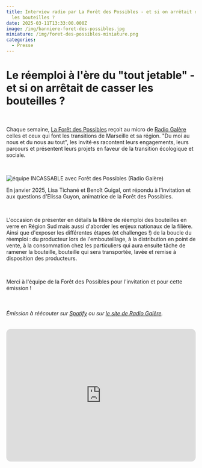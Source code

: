 ```yaml
---
title: Interview radio par La Forêt des Possibles - et si on arrêtait de casser
  les bouteilles ?
date: 2025-03-11T13:33:00.000Z
image: /img/banniere-foret-des-possibles.jpg
miniature: /img/foret-des-possibles-miniature.png
categories:
  - Presse
---
```

# Le réemploi à l'ère du "tout jetable" - et si on arrêtait de casser les bouteilles ?

<br>

Chaque semaine, [La Forêt des Possibles](https://www.linkedin.com/company/larbredesimaginaires/?viewAsMember=true) reçoit au micro de [Radio Galère](https://radiogalere.org/) celles et ceux qui font les transitions de Marseille et sa région. "Du moi au nous et du nous au tout", les invité·es racontent leurs engagements, leurs parcours et présentent leurs projets en faveur de la transition écologique et sociale. 

<br>

![équipe INCASSABLE avec Forêt des Possibles (Radio Galère)](/img/foret-des-possibles-l-incassable-radio-galere.jpeg "équipe INCASSABLE avec Forêt des Possibles chez Radio Galère")

En janvier 2025, Lisa Tichané et Benoît Guigal, ont répondu à l'invitation et aux questions d'Elissa Guyon, animatrice de la Forêt des Possibles. 

<br>

L'occasion de présenter en détails la filière de réemploi des bouteilles en verre en Région Sud mais aussi d'aborder les enjeux nationaux de la filière. Ainsi que d'exposer les différentes étapes   (et challenges !) de la boucle du réemploi : du producteur lors de l'embouteillage, à la distribution en point de vente, à la consommation chez les particuliers qui aura ensuite tâche de ramener la bouteille, bouteille qui sera transportée, lavée et remise à disposition des producteurs. 

<br>

Merci à l'équipe de la Forêt des Possibles pour l'invitation et pour cette émission !

<br>

###### Émission à réécouter sur [Spotify](https://open.spotify.com/episode/1XVRIka5B6ZsV9a8n16CQ2) ou sur [le site de Radio Galère](https://radiogalere.org/emission/eco-forum/la-foret-des-possibles-du-29-01-25).

<iframe style="border-radius:12px" src="https://open.spotify.com/embed/episode/1XVRIka5B6ZsV9a8n16CQ2?utm_source=generator&theme=0" width="100%" height="352" frameBorder="0" allowfullscreen="" allow="autoplay; clipboard-write; encrypted-media; fullscreen; picture-in-picture" loading="lazy"></iframe>
